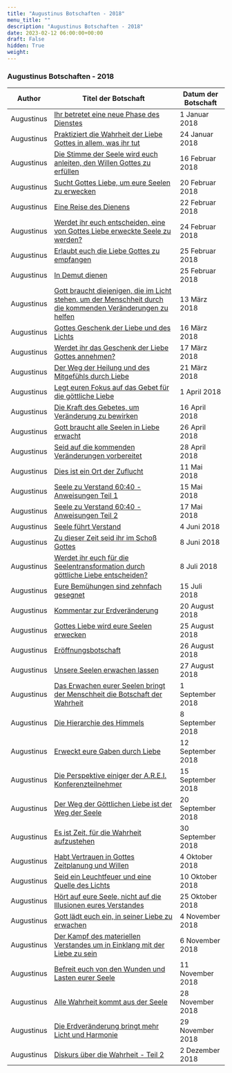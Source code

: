 ```yaml
---
title: "Augustinus Botschaften - 2018"
menu_title: ""
description: "Augustinus Botschaften - 2018"
date: 2023-02-12 06:00:00+00:00
draft: False
hidden: True
weight:
---
```

### Augustinus Botschaften - 2018

**Author** | **Titel der Botschaft** | **Datum der Botschaft**  
---|---|---
Augustinus | [Ihr betretet eine neue Phase des Dienstes](/aktuelle-botschaften/aktuelle-botschaften-in-reihenfolge-des-datums/aktuelle-botschaften-2018/ihr-betretet-eine-neue-phase-des-dienstes-af-augustinus-1-januar-2018/) | 1 Januar 2018
Augustinus | [Praktiziert die Wahrheit der Liebe Gottes in allem, was ihr tut](/aktuelle-botschaften/aktuelle-botschaften-in-reihenfolge-des-datums/aktuelle-botschaften-2018/praktiziert-die-wahrheit-der-liebe-gottes-in-allem-was-ihr-tut-af-augustinus-24-januar-2018/) | 24 Januar 2018
Augustinus | [Die Stimme der Seele wird euch anleiten, den Willen Gottes zu erfüllen](/aktuelle-botschaften/aktuelle-botschaften-in-reihenfolge-des-datums/aktuelle-botschaften-2018/die-stimme-der-seele-wird-euch-anleiten-den-willen-gottes-zu-erfuellen-af-augustinus-16-februar-2018/) | 16 Februar 2018
Augustinus | [Sucht Gottes Liebe, um eure Seelen zu erwecken](/aktuelle-botschaften/aktuelle-botschaften-in-reihenfolge-des-datums/aktuelle-botschaften-2018/sucht-gottes-liebe-um-eure-seelen-zu-erwecken-af-augustinus-20-februar-2018/) | 20 Februar 2018
Augustinus | [Eine Reise des Dienens](/aktuelle-botschaften/aktuelle-botschaften-in-reihenfolge-des-datums/aktuelle-botschaften-2018/eine-reise-des-dienens-af-augustinus-22-februar-2018/) | 22 Februar 2018
Augustinus | [Werdet ihr euch entscheiden, eine von Gottes Liebe erweckte Seele zu werden?](/aktuelle-botschaften/aktuelle-botschaften-in-reihenfolge-des-datums/aktuelle-botschaften-2018/werdet-ihr-euch-entscheiden-eine-von-gottes-liebe-erweckte-seele-zu-werden-af-augustinus-24-februar-2018/) | 24 Februar 2018
Augustinus | [Erlaubt euch die Liebe Gottes zu empfangen](/aktuelle-botschaften/aktuelle-botschaften-in-reihenfolge-des-datums/aktuelle-botschaften-2018/erlaubt-euch-die-liebe-gottes-zu-empfangen-af-augustinus-25-februar-2018/) | 25 Februar 2018
Augustinus | [In Demut dienen](/aktuelle-botschaften/aktuelle-botschaften-in-reihenfolge-des-datums/aktuelle-botschaften-2018/in-demut-dienen-af-augustinus-25-februar-2018/) | 25 Februar 2018
Augustinus | [Gott braucht diejenigen, die im Licht stehen, um der Menschheit durch die kommenden Veränderungen zu helfen](/aktuelle-botschaften/aktuelle-botschaften-in-reihenfolge-des-datums/aktuelle-botschaften-2018/gott-braucht-diejenigen-die-im-licht-stehen-um-der-menschheit-durch-die-kommenden-veraenderungen-zu-helfen-af-augustinus-13-maerz-2018/) | 13 März 2018
Augustinus | [Gottes Geschenk der Liebe und des Lichts](/aktuelle-botschaften/aktuelle-botschaften-in-reihenfolge-des-datums/aktuelle-botschaften-2018/gottes-geschenk-der-liebe-und-des-lichts-af-augustinus-16-maerz-2018/) | 16 März 2018
Augustinus | [Werdet ihr das Geschenk der Liebe Gottes annehmen?](/aktuelle-botschaften/aktuelle-botschaften-in-reihenfolge-des-datums/aktuelle-botschaften-2018/werdet-ihr-das-geschenk-der-liebe-gottes-annehmen-af-augustinus-17-maerz-2018/) | 17 März 2018
Augustinus | [Der Weg der Heilung und des Mitgefühls durch Liebe](/aktuelle-botschaften/aktuelle-botschaften-in-reihenfolge-des-datums/aktuelle-botschaften-2018/der-weg-der-heilung-und-des-mitgefuehls-durch-liebe-af-augustinus-21-maerz-2018/) | 21 März 2018
Augustinus | [Legt euren Fokus auf das Gebet für die göttliche Liebe](/aktuelle-botschaften/aktuelle-botschaften-in-reihenfolge-des-datums/aktuelle-botschaften-2018/legt-euren-fokus-auf-das-gebet-fuer-die-goettliche-liebe-af-augustinus-1-april-2018/) | 1 April 2018
Augustinus | [Die Kraft des Gebetes, um Veränderung zu bewirken](/aktuelle-botschaften/aktuelle-botschaften-in-reihenfolge-des-datums/aktuelle-botschaften-2018/die-kraft-des-gebetes-um-veraenderung-zu-bewirken-af-augustinus-16-april-2018/) | 16 April 2018
Augustinus | [Gott braucht alle Seelen in Liebe erwacht](/aktuelle-botschaften/aktuelle-botschaften-in-reihenfolge-des-datums/aktuelle-botschaften-2018/gott-braucht-alle-seelen-in-liebe-erwacht-af-augustinus-26-april-2018/) | 26 April 2018
Augustinus | [Seid auf die kommenden Veränderungen vorbereitet](/aktuelle-botschaften/aktuelle-botschaften-in-reihenfolge-des-datums/aktuelle-botschaften-2018/seid-auf-die-kommenden-veraenderungen-vorbereitet-af-augustinus-28-april-2018/) | 28 April 2018
Augustinus | [Dies ist ein Ort der Zuflucht](/aktuelle-botschaften/aktuelle-botschaften-in-reihenfolge-des-datums/aktuelle-botschaften-2018/dies-ist-ein-ort-der-zuflucht-af-augustinus-11-mai-2018/) | 11 Mai 2018
Augustinus | [Seele zu Verstand 60:40 - Anweisungen Teil 1](/aktuelle-botschaften/aktuelle-botschaften-in-reihenfolge-des-datums/aktuelle-botschaften-2018/seele-zu-verstand-6040-anweisungen-teil-1-af-augustinus-15-mai-2018/) | 15 Mai 2018
Augustinus | [Seele zu Verstand 60:40 - Anweisungen Teil 2](/aktuelle-botschaften/aktuelle-botschaften-in-reihenfolge-des-datums/aktuelle-botschaften-2018/seele-zu-verstand-6040-anweisungen-teil-2-af-augustinus-17-mai-2018/) | 17 Mai 2018
Augustinus | [Seele führt Verstand](/aktuelle-botschaften/aktuelle-botschaften-in-reihenfolge-des-datums/aktuelle-botschaften-2018/seele-fuehrt-verstand-af-augustinus-4-juni-2018/) | 4 Juni 2018
Augustinus | [Zu dieser Zeit seid ihr im Schoß Gottes](/aktuelle-botschaften/aktuelle-botschaften-in-reihenfolge-des-datums/aktuelle-botschaften-2018/zu-dieser-zeit-seid-ihr-im-schoss-gottes-af-augustinus-8-juni-2018/) | 8 Juni 2018
Augustinus | [Werdet ihr euch für die Seelentransformation durch göttliche Liebe entscheiden?](/aktuelle-botschaften/aktuelle-botschaften-in-reihenfolge-des-datums/aktuelle-botschaften-2018/werdet-ihr-euch-fuer-die-seelentransformation-durch-goettliche-liebe-entscheiden-af-augustinus-8-juli-2018/) | 8 Juli 2018
Augustinus | [Eure Bemühungen sind zehnfach gesegnet](/aktuelle-botschaften/aktuelle-botschaften-in-reihenfolge-des-datums/aktuelle-botschaften-2018/eure-bemuehungen-sind-zehnfach-gesegnet-af-augustinus-15-juli-2018/) | 15 Juli 2018
Augustinus | [Kommentar zur Erdveränderung](/aktuelle-botschaften/aktuelle-botschaften-in-reihenfolge-des-datums/aktuelle-botschaften-2018/kommentar-zur-erdveraenderung-af-augustinus-20-august-2018/) | 20 August 2018
Augustinus | [Gottes Liebe wird eure Seelen erwecken](/aktuelle-botschaften/aktuelle-botschaften-in-reihenfolge-des-datums/aktuelle-botschaften-2018/gottes-liebe-wird-eure-seelen-erwecken-af-augustinus-25-august-2018/) | 25 August 2018
Augustinus | [Eröffnungsbotschaft](/aktuelle-botschaften/aktuelle-botschaften-in-reihenfolge-des-datums/aktuelle-botschaften-2018/eroeffnungsbotschaft-af-augustinus-26-august-2018/) | 26 August 2018
Augustinus | [Unsere Seelen erwachen lassen](/aktuelle-botschaften/aktuelle-botschaften-in-reihenfolge-des-datums/aktuelle-botschaften-2018/unsere-seelen-erwachen-lassen-af-augustinus-27-august-2018/) | 27 August 2018
Augustinus | [Das Erwachen eurer Seelen bringt der Menschheit die Botschaft der Wahrheit](/aktuelle-botschaften/aktuelle-botschaften-in-reihenfolge-des-datums/aktuelle-botschaften-2018/das-erwachen-eurer-seelen-bringt-der-menschheit-die-botschaft-der-wahrheit-af-augustinus-1-september-2018/) | 1 September 2018
Augustinus | [Die Hierarchie des Himmels](/aktuelle-botschaften/aktuelle-botschaften-in-reihenfolge-des-datums/aktuelle-botschaften-2018/die-hierarchie-des-himmels-af-augustinus-8-september-2018/) | 8 September 2018
Augustinus | [Erweckt eure Gaben durch Liebe](/aktuelle-botschaften/aktuelle-botschaften-in-reihenfolge-des-datums/aktuelle-botschaften-2018/erweckt-eure-gaben-durch-liebe-af-augustinus-12-september-2018/) | 12 September 2018
Augustinus | [Die Perspektive einiger der A.R.E.I. Konferenzteilnehmer](/aktuelle-botschaften/aktuelle-botschaften-in-reihenfolge-des-datums/aktuelle-botschaften-2018/die-perspektive-einiger-der-arei-konferenzteilnehmer-af-augustinus-15-september-2018/) | 15 September 2018
Augustinus | [Der Weg der Göttlichen Liebe ist der Weg der Seele](/aktuelle-botschaften/aktuelle-botschaften-in-reihenfolge-des-datums/aktuelle-botschaften-2018/der-weg-der-goettlichen-liebe-ist-der-weg-der-seele-mc-augustinus-20-september-2018/) | 20 September 2018
Augustinus | [Es ist Zeit, für die Wahrheit aufzustehen](/aktuelle-botschaften/aktuelle-botschaften-in-reihenfolge-des-datums/aktuelle-botschaften-2018/es-ist-zeit-fuer-die-wahrheit-aufzustehen-af-augustinus-30-september-2018/) | 30 September 2018
Augustinus | [Habt Vertrauen in Gottes Zeitplanung und Willen](/aktuelle-botschaften/aktuelle-botschaften-in-reihenfolge-des-datums/aktuelle-botschaften-2018/habt-vertrauen-in-gottes-zeitplanung-und-willen-af-augustinus-4-oktober-2018/) | 4 Oktober 2018
Augustinus | [Seid ein Leuchtfeuer und eine Quelle des Lichts](/aktuelle-botschaften/aktuelle-botschaften-in-reihenfolge-des-datums/aktuelle-botschaften-2018/seid-ein-leuchtfeuer-und-eine-quelle-des-lichts-af-augustinus-10-oktober-2018/) | 10 Oktober 2018
Augustinus | [Hört auf eure Seele, nicht auf die Illusionen eures Verstandes](/aktuelle-botschaften/aktuelle-botschaften-in-reihenfolge-des-datums/aktuelle-botschaften-2018/hoert-auf-eure-seele-nicht-auf-die-illusionen-eures-verstandes-af-augustinus-25-oktober-2018/) | 25 Oktober 2018
Augustinus | [Gott lädt euch ein, in seiner Liebe zu erwachen](/aktuelle-botschaften/aktuelle-botschaften-in-reihenfolge-des-datums/aktuelle-botschaften-2018/gott-laedt-euch-ein-in-seiner-liebe-zu-erwachen-af-augustinus-4-november-2018/) | 4 November 2018
Augustinus | [Der Kampf des materiellen Verstandes um in Einklang mit der Liebe zu sein](/aktuelle-botschaften/aktuelle-botschaften-in-reihenfolge-des-datums/aktuelle-botschaften-2018/der-kampf-des-materiellen-verstandes-um-in-einklang-mit-der-liebe-zu-sein-af-augustinus-6-november-2018/) | 6 November 2018
Augustinus | [Befreit euch von den Wunden und Lasten eurer Seele](/aktuelle-botschaften/aktuelle-botschaften-in-reihenfolge-des-datums/aktuelle-botschaften-2018/befreit-euch-von-den-wunden-und-lasten-eurer-seele-mc-augustinus-11-november-2018/) | 11 November 2018
Augustinus | [Alle Wahrheit kommt aus der Seele](/aktuelle-botschaften/aktuelle-botschaften-in-reihenfolge-des-datums/aktuelle-botschaften-2018/alle-wahrheit-kommt-aus-der-seele-af-augustinus-28-november-2018/) | 28 November 2018
Augustinus | [Die Erdveränderung bringt mehr Licht und Harmonie](/aktuelle-botschaften/aktuelle-botschaften-in-reihenfolge-des-datums/aktuelle-botschaften-2018/die-erdveraenderung-bringt-mehr-licht-und-harmonie-af-augustinus-29-november-2018/) | 29 November 2018
Augustinus | [Diskurs über die Wahrheit - Teil 2](/aktuelle-botschaften/aktuelle-botschaften-in-reihenfolge-des-datums/aktuelle-botschaften-2018/diskurs-ueber-die-wahrheit-teil-2-af-augustinus-2-dezember-2018/) | 2 Dezember 2018
